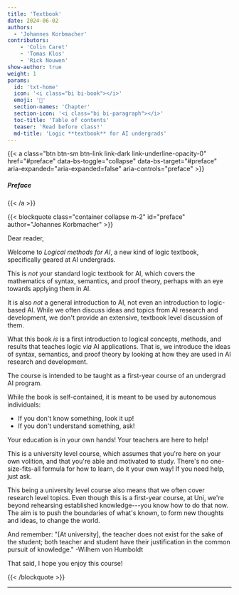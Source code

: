 ```yaml
---
title: 'Textbook'
date: 2024-06-02
authors: 
  - 'Johannes Korbmacher'
contributors:
    - 'Colin Caret'
    - 'Tomas Klos'
    - 'Rick Nouwen'
show-author: true
weight: 1
params: 
  id: 'txt-home'
  icon: '<i class="bi bi-book"></i>'
  emoji: '📖'
  section-names: 'Chapter'
  section-icon: '<i class="bi bi-paragraph"></i>'
  toc-title: 'Table of contents'
  teaser: 'Read before class!'
  md-title: 'Logic **textbook** for AI undergrads'
---
```


{{< a 
    class="btn btn-sm btn-link link-dark link-underline-opacity-0" 
    href="#preface"
    data-bs-toggle="collapse"
    data-bs-target="#preface"  
    aria-expanded="aria-expanded=false"
    aria-controls="preface" >}}
<h5>Preface <i class="bi bi-chevron-left toggle-icon"></i></h5>
{{< /a >}}

{{< blockquote class="container collapse m-2" id="preface" author="Johannes Korbmacher" >}}

Dear reader,

Welcome to _Logical methods for AI_, a new kind of logic textbook, specifically
geared at AI undergrads.

This is _not_ your standard logic textbook for AI, which covers the mathematics of
syntax, semantics, and proof theory, perhaps with an eye towards applying them
in AI.

It is also _not_ a general introduction to AI, not even an introduction to
logic-based AI. While we often discuss ideas and topics from AI
research and development, we don't provide an extensive, textbook level
discussion of them.

What this book _is_ is a first introduction to logical concepts, methods, and
results that teaches logic _via_ AI applications. That is, we introduce the
ideas of syntax, semantics, and proof theory by looking at how they are used in
AI research and development.

The course is intended to be taught as a first-year course of an undergrad AI
program.

While the book is self-contained, it is meant to be used by autonomous
individuals:

+ If you don't know something, look it up! 
+ If you don't understand something, ask!

Your education is in your own hands! Your teachers are here to help!

This is a university level course, which assumes that you're here on your own
volition, and that you're able and motivated to study. There's no
one-size-fits-all formula for how to learn, do it your own way! If you need
help, just ask.

This being a university level course also means that we often cover research
level topics. Even though this is a first-year course, at Uni, we're beyond
rehearsing established knowledge---you know how to do that now. The aim is to
push the boundaries of what's known, to form new thoughts and ideas, to change
the world.

And remember: "[At university], the teacher does not exist for the sake of the
student; both teacher and student have their justification in the common pursuit
of knowledge." -Wilhem von Humboldt

That said, I hope you enjoy this course!

{{< /blockquote >}}

---
